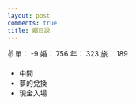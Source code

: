 ```yaml
---
layout: post
comments: true
title: 睏百說
---
```


:v: 單： -9 婚： 756 年： 323 旅： 189

- 中間
- 夢的兌換
- 現金入場


